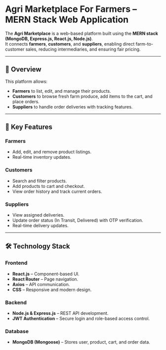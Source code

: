 # Agri Marketplace For Farmers – MERN Stack Web Application

The **Agri Marketplace** is a web-based platform built using the **MERN stack (MongoDB, Express.js, React.js, Node.js)**.  
It connects **farmers**, **customers**, and **suppliers**, enabling direct farm-to-customer sales, reducing intermediaries, and ensuring fair pricing.

---

## 🌟 **Overview**
This platform allows:
- **Farmers** to list, edit, and manage their products.
- **Customers** to browse fresh farm produce, add items to the cart, and place orders.
- **Suppliers** to handle order deliveries with tracking features.

---

## 🚀 **Key Features**
### **Farmers**
- Add, edit, and remove product listings.
- Real-time inventory updates.

### **Customers**
- Search and filter products.
- Add products to cart and checkout.
- View order history and track current orders.

### **Suppliers**
- View assigned deliveries.
- Update order status (In Transit, Delivered) with OTP verification.
- Real-time delivery updates.

---

## 🛠 **Technology Stack**
### **Frontend**
- **React.js** – Component-based UI.
- **React Router** – Page navigation.
- **Axios** – API communication.
- **CSS** – Responsive and modern design.

### **Backend**
- **Node.js & Express.js** – REST API development.
- **JWT Authentication** – Secure login and role-based access control.

### **Database**
- **MongoDB (Mongoose)** – Stores user, product, cart, and order data.
